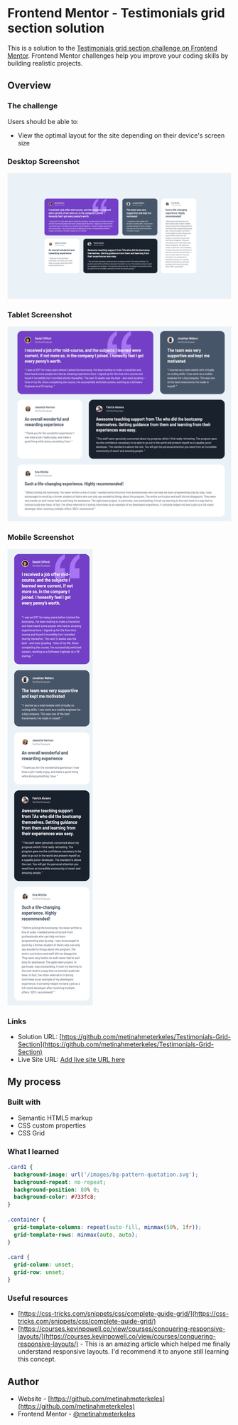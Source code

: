 # Frontend Mentor - Testimonials grid section solution

This is a solution to the [Testimonials grid section challenge on Frontend Mentor](https://www.frontendmentor.io/challenges/testimonials-grid-section-Nnw6J7Un7). Frontend Mentor challenges help you improve your coding skills by building realistic projects.

## Overview

### The challenge

Users should be able to:

- View the optimal layout for the site depending on their device's screen size

### Desktop Screenshot

![](./images/desktop.jpeg)

### Tablet Screenshot

![](./images/tablet.jpeg)

### Mobile Screenshot

![](./images/mobile.jpeg)

### Links

- Solution URL: [https://github.com/metinahmeterkeles/Testimonials-Grid-Section](https://github.com/metinahmeterkeles/Testimonials-Grid-Section)
- Live Site URL: [Add live site URL here](https://your-live-site-url.com)

## My process

### Built with

- Semantic HTML5 markup
- CSS custom properties
- CSS Grid

### What I learned

```css
.card1 {
  background-image: url('/images/bg-pattern-quotation.svg');
  background-repeat: no-repeat;
  background-position: 80% 0;
  background-color: #733fc8;
}

.container {
  grid-template-columns: repeat(auto-fill, minmax(50%, 1fr));
  grid-template-rows: minmax(auto, auto);
}

.card {
  grid-column: unset;
  grid-row: unset;
}
```

### Useful resources

- [https://css-tricks.com/snippets/css/complete-guide-grid/](https://css-tricks.com/snippets/css/complete-guide-grid/)
- [https://courses.kevinpowell.co/view/courses/conquering-responsive-layouts/](https://courses.kevinpowell.co/view/courses/conquering-responsive-layouts/) - This is an amazing article which helped me finally understand responsive layouts. I'd recommend it to anyone still learning this concept.

## Author

- Website - [https://github.com/metinahmeterkeles](https://github.com/metinahmeterkeles)
- Frontend Mentor - [@metinahmeterkeles](https://www.frontendmentor.io/profile/metinahmeterkeles)
